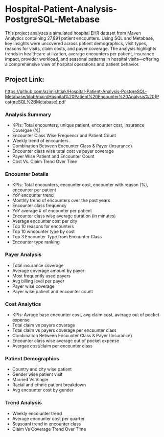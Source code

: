 # Hospital-Patient-Analysis-PostgreSQL-Metabase
This project analyzes a simulated hospital EHR dataset from Maven Analytics containing 27,891 patient encounters. Using SQL and Metabase, key insights were uncovered across patient demographics, visit types, reasons for visits, claim costs, and payer coverage. The analysis highlights trends in healthcare utilization, average encounters per patient, insurance impact, provider workload, and seasonal patterns in hospital visits—offering a comprehensive view of hospital operations and patient behavior.

## Project Link:
https://github.com/azimishtiak/Hospital-Patient-Analysis-PostgreSQL-Metabase/blob/main/Hospital%20Patient%20Encounter%20Analysis%20(PostgreSQL%2BMetabase).pdf

### Analysis Summary
- KPIs: Total encounters, unique patient, encounter cost, Insurance Covergae (%)
- Encounter Class Wise Frequencr and Patient Count
- Weekly trend of encounters
- Combination Between Encounter Class & Payer (Insurance)
- Encounter class wise total cost vs payer coverage
- Payer Wise Patient and Encounter Count
- Cost Vs. Claim Trend Over Time

### Encounter Details
- KPIs: Total encounters, encounter cost, encounter with reason (%), encounter per patient
- YoY encounter trend
- Monthly trend of encounters over the past years
- Encounter class frequency
- YoY average # of encounter per patient
- Encounter class wise average duration (in minutes)
- Average encounter cost per city
- Top 10 reasons for encounters
- Top 10 wncounter type by cost
- Top 3 Encounter Type from Encounter Class
- Encounter type ranking

### Payer Analysis
- Total insurance coverage
- Average coverage amount by payer
- Most frequently used payers
- Avg billing level per payer
- Payer wise coverage
- Payer wise patient and encounter count

### Cost Analytics
- KPIs: Avrage base encounter cost, avg claim cost, average out of pocket expense
- Total claim vs payers coverage
- Total claim vs payers coverage per encounter class
- Combination Between Encounter Class & Payer (Insurance)
- Encounter class wise average out of pocket expense
- Avergae cost/claim per encounter class

### Patient Demographics
- Country and city wise patient
- Gender wise patient visit
- Married Vs Single
- Racial and ethnic patient breakdown
- Avg encounter cost by gender

### Trend Analysis
-  Weekly encoiunter trend
-  Average encounter cost per quarter
-  Seasoanl trend in encounter class
-  Claim Vs Coverage Trend Over Time
